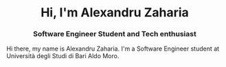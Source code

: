 <h1 align="center"> Hi, I'm Alexandru Zaharia</h1>
<h3 align="center"> Software Engineer Student and Tech enthusiast</h3>

<p>  Hi there, my name is Alexandru Zaharia. I'm a Software Engineer student at Università degli Studi di Bari Aldo Moro.</p>

